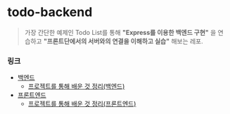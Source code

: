 # todo-backend
> 가장 간단한 예제인 Todo List를 통해 __"Express를 이용한 백엔드 구현"__ 을 연습하고 __"프론트단에서의 서버와의 연결을 이해하고 실습"__ 해보는 레포.  

### 링크 
- [백엔드](https://github.com/woog2roid/todo-backend)
	- [프로젝트를 통해 배운 것 정리(백엔드)](https://github.com/woog2roid/todo-backend/blob/main/what_i_learned/README.md)
- [프론트엔드](https://github.com/woog2roid/todo-frontend)
	- [프로젝트를 통해 배운 것 정리(프론트엔드)](https://github.com/woog2roid/todo-frontend/blob/main/what_i_learned/README.md)
